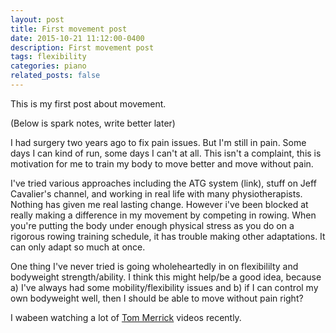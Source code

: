 ```yaml
---
layout: post
title: First movement post
date: 2015-10-21 11:12:00-0400
description: First movement post
tags: flexibility
categories: piano
related_posts: false
---
```


This is my first post about movement.

(Below is spark notes, write better later)

I had surgery two years ago to fix pain issues. But I'm still in pain. Some days I can kind of run, some days I can't at all. This isn't a complaint, this is motivation for me to train my body to move better and move without pain.

I've tried various approaches including the ATG system (link), stuff on Jeff Cavalier's channel, and working in real life with many physiotherapists. Nothing has given me real lasting change. However i've been blocked at really making a difference in my movement by competing in rowing. When you're putting the body under enough physical stress as you do on a rigorous rowing training schedule, it has trouble making other adaptations. It can only adapt so much at once.

One thing I've never tried is going wholeheartedly in on flexibililty and bodyweight strength/ability. I think this might help/be a good idea, because a) I've always had some mobility/flexibility issues and b) if I can control my own bodyweight well, then I should be able to move without pain right? 

I wabeen watching a lot of [Tom Merrick](https://www.youtube.com/@BodyweightWarrior) videos recently. 